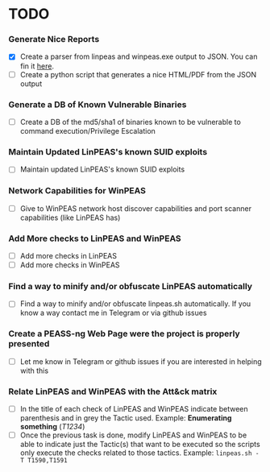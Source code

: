 # TODO

### Generate Nice Reports
- [x] Create a parser from linpeas and winpeas.exe output to JSON. You can fin it [here](https://github.com/peass-ng/PEASS-ng/tree/master/parser).
- [ ] Create a python script that generates a nice HTML/PDF from the JSON output

### Generate a DB of Known Vulnerable Binaries
- [ ] Create a DB of the md5/sha1 of binaries known to be vulnerable to command execution/Privilege Escalation

### Maintain Updated LinPEAS's known SUID exploits 
- [ ] Maintain updated LinPEAS's known SUID exploits 

### Network Capabilities for WinPEAS
- [ ] Give to WinPEAS network host discover capabilities and port scanner capabilities (like LinPEAS has)

### Add More checks to LinPEAS and WinPEAS
- [ ] Add more checks in LinPEAS
- [ ] Add more checks in WinPEAS

### Find a way to minify and/or obfuscate LinPEAS automatically
- [ ] Find a way to minify and/or obfuscate linpeas.sh automatically. If you know a way contact me in Telegram or via github issues

### Create a PEASS-ng Web Page were the project is properly presented
- [ ] Let me know in Telegram or github issues if you are interested in helping with this

### Relate LinPEAS and WinPEAS with the Att&ck matrix
- [ ] In the title of each check of LinPEAS and WinPEAS indicate between parenthesis and in grey the Tactic used. Example: **Enumerating something** (*T1234*)
- [ ] Once the previous task is done, modify LinPEAS and WinPEAS to be able to indicate just the Tactic(s) that want to be executed so the scripts only execute the checks related to those tactics. Example: `linpeas.sh -T T1590,T1591`
